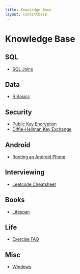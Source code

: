 ```yaml
---
title: Knowledge Base
layout: contentbase
---
```

Knowledge Base
======

## SQL
* [SQL Joins](/kb/sql_join)

## Data
* [R Basics](/kb/r_basics)

## Security
* [Public Key Encryption](/kb/pub_key)
* [Diffie-Hellman Key Exchange](/kb/diffie-hellman)

## Android
* [Rooting an Android Phone](/kb/rooting_an_android)

## Interviewing
* [Leetcode Cheatsheet](/kb/leetcode_cheatsheet)

## Books
* [Lifespan](/kb/lifespan)

## Life
* [Exercise FAQ](/kb/exercise_faq)

## Misc
* [Windows](/kb/windows)
